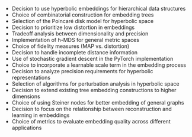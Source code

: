 - Decision to use hyperbolic embeddings for hierarchical data structures
- Choice of combinatorial construction for embedding trees
- Selection of the Poincaré disk model for hyperbolic space
- Decision to prioritize low distortion in embeddings
- Tradeoff analysis between dimensionality and precision
- Implementation of h-MDS for general metric spaces
- Choice of fidelity measures (MAP vs. distortion)
- Decision to handle incomplete distance information
- Use of stochastic gradient descent in the PyTorch implementation
- Choice to incorporate a learnable scale term in the embedding process
- Decision to analyze precision requirements for hyperbolic representations
- Selection of algorithms for perturbation analysis in hyperbolic space
- Decision to extend existing tree embedding constructions to higher dimensions
- Choice of using Steiner nodes for better embedding of general graphs
- Decision to focus on the relationship between reconstruction and learning in embeddings
- Choice of metrics to evaluate embedding quality across different applications